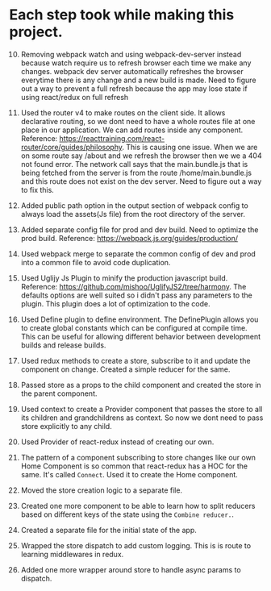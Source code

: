 # Each step took while making this project.

10. Removing webpack watch and using webpack-dev-server instead because watch require us to refresh browser each time we make any changes. webpack dev server automatically refreshes the
browser everytime there is any change and a new build is made. Need to figure out a way to prevent a full refresh because the app may lose state if using react/redux on full refresh

15. Used the router v4 to make routes on the client side. It allows declarative routing, so we dont need to have a whole routes file at one place in our application. We can add routes inside any component.
Reference: https://reacttraining.com/react-router/core/guides/philosophy.
This is causing one issue. When we are on some route say /about and we refresh the browser then we we a 404 not found error. The network call says that the main.bundle.js that is being fetched from the server is from the route /home/main.bundle.js and this route does not exist on the dev server. Need to figure out a way to fix this. 

16. Added public path option in the output section of webpack config to always load the assets(Js file) from the root directory of the server. 

17. Added separate config file for prod and dev build. Need to optimize the prod build. Reference: https://webpack.js.org/guides/production/

18. Used webpack merge to separate the common config of dev and prod into a common file to avoid code duplication.

19. Used Uglijy Js Plugin to minify the production javascript build. Reference: https://github.com/mishoo/UglifyJS2/tree/harmony. The defaults options are well suited so i didn't pass any parameters to the plugin. This plugin does a lot of optimization to the code.

20. Used Define plugin to define environment. The DefinePlugin allows you to create global constants which can be configured at compile time. This can be useful for allowing different behavior between development builds and release builds.

21. Used redux methods to create a store, subscribe to it and update the component on change. Created a simple reducer for the same.

22. Passed store as a props to the child component and created the store in the parent component.

23. Used context to create a Provider component that passes the store to all its children and grandchildrens as context. So now we dont need to pass store explicitly to any child.

24. Used Provider of react-redux instead of creating our own.

25. The pattern of a component subscribing to store changes like our own Home Component is so common that react-redux has a HOC for the same. It's called `Connect`. Used it to create the Home component.

26. Moved the store creation logic to a separate file.

27. Created one more component to be able to learn how to split reducers based on different keys of the state using the `Combine reducer.`.

28. Created a separate file for the initial state of the app. 

29. Wrapped the store dispatch to add custom logging. This is is route to learning middlewares in redux.

30. Added one more wrapper around store to handle async params to dispatch.